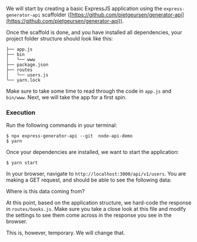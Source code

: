 
We will start by creating a basic ExpressJS application using the `express-generator-api` scaffolder ([https://github.com/pietgeursen/generator-api](https://github.com/pietgeursen/generator-api)).

Once the scaffold is done, and you have installed all dependencies, your project folder structure should look like this:
```
├── app.js
├── bin
│   └── www
├── package.json
├── routes
│   └── users.js
└── yarn.lock
```
Make sure to take some time to read through the code in `app.js` and `bin/www`. Next, we will take the app for a first spin.

### Execution

Run the following commands in your terminal:
```
$ npx express-generator-api --git  node-api-demo
$ yarn
```
Once your dependencies are installed, we want to start the application:
```
$ yarn start
```
In your browser, navigate to `http://localhost:3000/api/v1/users`. You are making a GET request, and should be able to see the following data:

Where is this data coming from?

At this point, based on the application structure, we hard-code the response in `routes/books.js`. Make sure you take a close look at this file and modify the settings to see them come across in the response you see in the browser.

This is, however, temporary. We will change that.